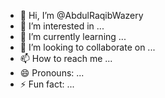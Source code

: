 - 👋 Hi, I’m @AbdulRaqibWazery
- 👀 I’m interested in ...
- 🌱 I’m currently learning ...
- 💞️ I’m looking to collaborate on ...
- 📫 How to reach me ...
- 😄 Pronouns: ...
- ⚡ Fun fact: ...

<!---
AbdulRaqibWazery/AbdulRaqibWazery is a ✨ special ✨ repository because its `README.md` (this file) appears on your GitHub profile.
You can click the Preview link to take a look at your changes.
--->
